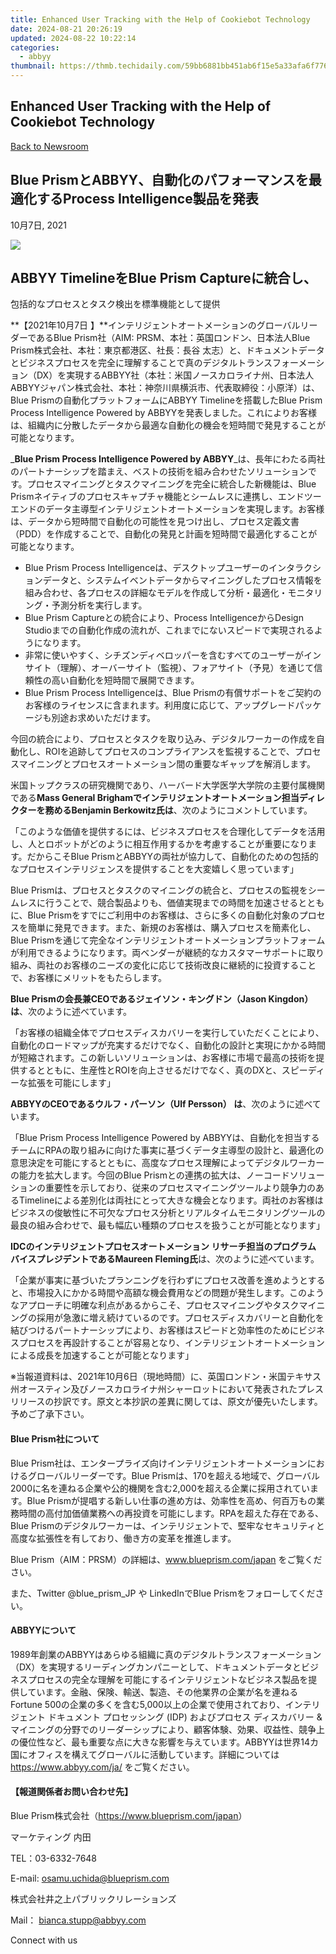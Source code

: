 ```yaml
---
title: Enhanced User Tracking with the Help of Cookiebot Technology
date: 2024-08-21 20:26:19
updated: 2024-08-22 10:22:14
categories:
  - abbyy
thumbnail: https://thmb.techidaily.com/59bb6881bb451ab6f15e5a33afa6f776cb1ec0282754802f441bb66f0c3a3719.jpg
---
```


## Enhanced User Tracking with the Help of Cookiebot Technology

[Back to Newsroom](https://tools.techidaily.com/abbyy/products/)

## Blue PrismとABBYY、自動化のパフォーマンスを最適化するProcess Intelligence製品を発表

10月7日, 2021

![](https://content.abbyy.com/-/media/project/abbyy/abbyy/branchtemplates/shutterstock_1272462163_1296-x-729.jpg?h=729&iar=0&w=1296)

## ABBYY TimelineをBlue Prism Captureに統合し、  
包括的なプロセスとタスク検出を標準機能として提供

**【2021年10月7日 】**インテリジェントオートメーションのグローバルリーダーであるBlue Prism社（AIM: PRSM、本社：英国ロンドン、日本法人Blue Prism株式会社、本社：東京都港区、社長：長谷 太志）と、ドキュメントデータとビジネスプロセスを完全に理解することで真のデジタルトランスフォーメーション（DX）を実現するABBYY社（本社：米国ノースカロライナ州、日本法人ABBYYジャパン株式会社、本社：神奈川県横浜市、代表取締役：小原洋）は、Blue Prismの自動化プラットフォームにABBYY Timelineを搭載したBlue Prism Process Intelligence Powered by ABBYYを発表しました。これによりお客様は、組織内に分散したデータから最適な自動化の機会を短時間で発見することが可能となります。

_**Blue Prism Process Intelligence Powered by ABBYY**_は、長年にわたる両社のパートナーシップを踏まえ、ベストの技術を組み合わせたソリューションです。プロセスマイニングとタスクマイニングを完全に統合した新機能は、Blue Prismネイティブのプロセスキャプチャ機能とシームレスに連携し、エンドツーエンドのデータ主導型インテリジェントオートメーションを実現します。お客様は、データから短時間で自動化の可能性を見つけ出し、プロセス定義文書（PDD）を作成することで、自動化の発見と計画を短時間で最適化することが可能となります。

* Blue Prism Process Intelligenceは、デスクトップユーザーのインタラクションデータと、システムイベントデータからマイニングしたプロセス情報を組み合わせ、各プロセスの詳細なモデルを作成して分析・最適化・モニタリング・予測分析を実行します。
* Blue Prism Captureとの統合により、Process IntelligenceからDesign Studioまでの自動化作成の流れが、これまでにないスピードで実現されるようになります。
* 非常に使いやすく、シチズンディベロッパーを含むすべてのユーザーがインサイト（理解）、オーバーサイト（監視）、フォアサイト（予見）を通じて信頼性の高い自動化を短時間で展開できます。
* Blue Prism Process Intelligenceは、Blue Prismの有償サポートをご契約のお客様のライセンスに含まれます。利用度に応じて、アップグレードパッケージも別途お求めいただけます。

今回の統合により、プロセスとタスクを取り込み、デジタルワーカーの作成を自動化し、ROIを追跡してプロセスのコンプライアンスを監視することで、プロセスマイニングとプロセスオートメーション間の重要なギャップを解消します。

米国トップクラスの研究機関であり、ハーバード大学医学大学院の主要付属機関である**Mass General Brighamでインテリジェントオートメーション担当ディレクターを務めるBenjamin Berkowitz氏は**、次のようにコメントしています。

「このような価値を提供するには、ビジネスプロセスを合理化してデータを活用し、人とロボットがどのように相互作用するかを考慮することが重要になります。だからこそBlue PrismとABBYYの両社が協力して、自動化のための包括的なプロセスインテリジェンスを提供することを大変嬉しく思っています」

Blue Prismは、プロセスとタスクのマイニングの統合と、プロセスの監視をシームレスに行うことで、競合製品よりも、価値実現までの時間を加速させるとともに、Blue Prismをすでにご利用中のお客様は、さらに多くの自動化対象のプロセスを簡単に発見できます。また、新規のお客様は、購入プロセスを簡素化し、Blue Prismを通じて完全なインテリジェントオートメーションプラットフォームが利用できるようになります。両ベンダーが継続的なカスタマーサポートに取り組み、両社のお客様のニーズの変化に応じて技術改良に継続的に投資することで、お客様にメリットをもたらします。

**Blue Prismの会長兼CEOであるジェイソン・キングドン（Jason Kingdon）は**、次のように述べています。

「お客様の組織全体でプロセスディスカバリーを実行していただくことにより、自動化のロードマップが充実するだけでなく、自動化の設計と実現にかかる時間が短縮されます。この新しいソリューションは、お客様に市場で最高の技術を提供するとともに、生産性とROIを向上させるだけでなく、真のDXと、スピーディーな拡張を可能にします」

**ABBYYのCEOであるウルフ・パーソン（Ulf Persson） は**、次のように述べています。

「Blue Prism Process Intelligence Powered by ABBYYは、自動化を担当するチームにRPAの取り組みに向けた事実に基づくデータ主導型の設計と、最適化の意思決定を可能にするとともに、高度なプロセス理解によってデジタルワーカーの能力を拡大します。今回のBlue Prismとの連携の拡大は、ノーコードソリューションの重要性を示しており、従来のプロセスマイニングツールより競争力のあるTimelineによる差別化は両社にとって大きな機会となります。両社のお客様はビジネスの俊敏性に不可欠なプロセス分析とリアルタイムモニタリングツールの最良の組み合わせで、最も幅広い種類のプロセスを扱うことが可能となります」

**IDCのインテリジェントプロセスオートメーション リサーチ担当のプログラム バイスプレジデントであるMaureen Fleming氏**は、次のように述べています。

「企業が事実に基づいたプランニングを行わずにプロセス改善を進めようとすると、市場投入にかかる時間や高額な機会費用などの問題が発生します。このようなアプローチに明確な利点があるからこそ、プロセスマイニングやタスクマイニングの採用が急激に増え続けているのです。プロセスディスカバリーと自動化を結びつけるパートナーシップにより、お客様はスピードと効率性のためにビジネスプロセスを再設計することが容易となり、インテリジェントオートメーションによる成長を加速することが可能となります」

※当報道資料は、2021年10月6日（現地時間）に、英国ロンドン・米国テキサス州オースティン及びノースカロライナ州シャーロットにおいて発表されたプレスリリースの抄訳です。原文と本抄訳の差異に関しては、原文が優先いたします。予めご了承下さい。

#### **Blue Prism社について**

Blue Prism社は、エンタープライズ向けインテリジェントオートメーションにおけるグローバルリーダーです。Blue Prismは、170を超える地域で、グローバル 2000に名を連ねる企業や公的機関を含む2,000を超える企業に採用されています。Blue Prismが提唱する新しい仕事の進め方は、効率性を高め、何百万もの業務時間の高付加価値業務への再投資を可能にします。RPAを超えた存在である、Blue Prismのデジタルワーカーは、インテリジェントで、堅牢なセキュリティと高度な拡張性を有しており、働き方の変革を推進します。

Blue Prism（AIM：PRSM）の詳細は、www.blueprism.com/japan をご覧ください。

また、Twitter @blue\_prism\_JP や LinkedInでBlue Prismをフォローしてください。

#### **ABBYYについて**

1989年創業のABBYYはあらゆる組織に真のデジタルトランスフォーメーション（DX）を実現するリーディングカンパニーとして、ドキュメントデータとビジネスプロセスの完全な理解を可能にするインテリジェントなビジネス製品を提供しています。金融、保険、輸送、製造、その他業界の企業が名を連ねるFortune 500の企業の多くを含む5,000以上の企業で使用されており、インテリジェント ドキュメント プロセッシング (IDP) およびプロセス ディスカバリー & マイニングの分野でのリーダーシップにより、顧客体験、効果、収益性、競争上の優位性など、最も重要な点に大きな影響を与えています。ABBYYは世界14カ国にオフィスを構えてグローバルに活動しています。詳細については https://www.abbyy.com/ja/ をご覧ください。

#### 【報道関係者お問い合わせ先】

Blue Prism株式会社（<https://www.blueprism.com/japan>）

マーケティング 内田

TEL：03-6332-7648

E-mail: [osamu.uchida@blueprism.com](https://tools.techidaily.com/abbyy/products/)

  
株式会社井之上パブリックリレーションズ

Mail： [bianca.stupp@abbyy.com](https://tools.techidaily.com/abbyy/products/)

Connect with us

<ins class="adsbygoogle"
     style="display:block"
     data-ad-format="autorelaxed"
     data-ad-client="ca-pub-7571918770474297"
     data-ad-slot="1223367746"></ins>



<ins class="adsbygoogle"
     style="display:block"
     data-ad-client="ca-pub-7571918770474297"
     data-ad-slot="8358498916"
     data-ad-format="auto"
     data-full-width-responsive="true"></ins>
